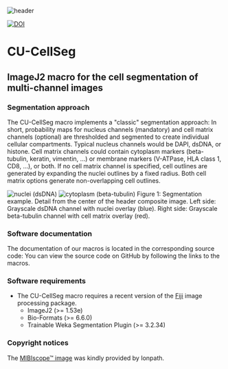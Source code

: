 ![header](https://user-images.githubusercontent.com/19319377/116157818-d863c380-a6aa-11eb-81d8-a458dbbe0b38.png)

[![DOI](https://zenodo.org/badge/DOI/10.5281/zenodo.4599644.svg)](https://doi.org/10.5281/zenodo.4599644)
# CU-CellSeg
## ImageJ2 macro for the cell segmentation of multi-channel images

### Segmentation approach
The CU-CellSeg macro implements a "classic" segmentation approach: In short, probability maps for nucleus channels (mandatory) and cell matrix channels (optional) are thresholded and segmented to create individual cellular compartments. Typical nucleus channels would be DAPI, dsDNA, or histone. Cell matrix channels could contain cytoplasm markers (beta-tubulin, keratin, vimentin, ...) or membrane markers (V-ATPase, HLA class 1, CD8, ...), or both. If no cell matrix channel is specified, cell outlines are generated by expanding the nuclei outlines by a fixed radius. Both cell matrix options generate non-overlapping cell outlines.

![nuclei (dsDNA)](https://user-images.githubusercontent.com/19319377/116169607-567f9480-a6c2-11eb-88f1-21695bf49529.png)
![cytoplasm (beta-tubulin)](https://user-images.githubusercontent.com/19319377/116169628-65fedd80-a6c2-11eb-9a54-5cc4cf1e66e2.png)
Figure 1: Segmentation example. Detail from the center of the header composite image. Left side: Grayscale dsDNA channel with nuclei overlay (blue). Right side: Grayscale beta-tubulin channel with cell matrix overlay (red).

### Software documentation
The documentation of our macros is located in the corresponding source code: You can view the source code on GitHub by following the links to the macros.

### Software requirements
* The CU-CellSeg macro requires a recent version of the [Fiji](https://fiji.sc/) image processing package.
  * ImageJ2 (>= 1.53e)
  * Bio-Formats (>= 6.6.0)
  * Trainable Weka Segmentation Plugin (>= 3.2.34)

### Copyright notices
The [MIBIscope™ image](https://mibi-share.ionpath.com/tracker/overlay/sets/16/116) was kindly provided by Ionpath.
